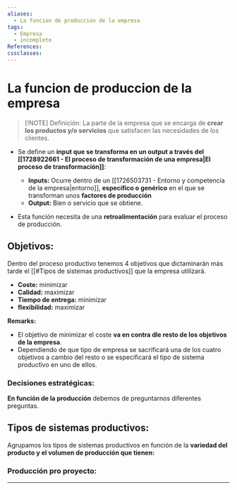 ```yaml
---
aliases:
  - La funcion de produccion de la empresa
tags:
  - Empresa
  - incomplete
References: 
cssclasses:
---
```

# La funcion de produccion de la empresa

> [!NOTE] Definición: 
> La parte de la empresa que se encarga de **crear los productos y/o servicios** que satisfacen las necesidades de los clientes. 

+ Se define un **input que se transforma en un output a través del [[1728922661 - El proceso de transformación de una empresa|El proceso de transformación]]**: 
	+ **Inputs:** Ocurre dentro de un [[1726503731 - Entorno y competencia de la empresa|entorno]], **específico o genérico** en el que se transforman unos **factores de producción**
	+ **Output:** Bien o servicio que se obtiene.

+ Esta función necesita de una **retroalimentación** para evaluar el proceso de producción.

## Objetivos: 
Dentro del proceso productivo tenemos 4 objetivos que dictaminarán más tarde el [[#Tipos de sistemas productivos]] que la empresa utilizará.

+ **Coste:** minimizar
+ **Calidad:** maximizar
+ **Tiempo de entrega:** minimizar
+ **flexibilidad:** maximizar

**Remarks:**
+ El objetivo de minimizar el coste **va en contra dle resto de los objetivos de la empresa**. 
+ Dependiendo de que tipo de empresa se sacrificará una de los cuatro objetivos a cambio del resto o se especificará el tipo de sistema productivo en uno de ellos. 

### Decisiones estratégicas:

**En función de la producción** debemos de preguntarnos diferentes preguntas.
## Tipos de sistemas productivos: 
Agrupamos los tipos de sistemas productivos en función de la **variedad del producto y el volumen de producción que tienen:**

### Producción pro proyecto:




***

